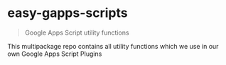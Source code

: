 # easy-gapps-scripts

> Google Apps Script utility functions

This multipackage repo contains all utility functions which we use in our own Google Apps Script Plugins